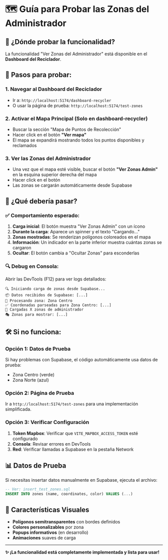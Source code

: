 # 🗺️ Guía para Probar las Zonas del Administrador

## 📍 **¿Dónde probar la funcionalidad?**

La funcionalidad "Ver Zonas del Administrador" está disponible en el **Dashboard del Reciclador**.

## 🔧 **Pasos para probar:**

### 1. **Navegar al Dashboard del Reciclador**
   - Ir a: `http://localhost:5174/dashboard-recycler`
   - O usar la página de prueba: `http://localhost:5174/test-zones`

### 2. **Activar el Mapa Principal** (Solo en dashboard-recycler)
   - Buscar la sección "Mapa de Puntos de Recolección"
   - Hacer click en el botón **"Ver mapa"**
   - El mapa se expandirá mostrando todos los puntos disponibles y reclamados

### 3. **Ver las Zonas del Administrador**
   - Una vez que el mapa esté visible, buscar el botón **"Ver Zonas Admin"** en la esquina superior derecha del mapa
   - Hacer click en el botón
   - Las zonas se cargarán automáticamente desde Supabase

## 🎯 **¿Qué debería pasar?**

### ✅ **Comportamiento esperado:**
1. **Carga inicial**: El botón muestra "Ver Zonas Admin" con un ícono
2. **Durante la carga**: Aparece un spinner y el texto "Cargando..."
3. **Zonas mostradas**: Se renderizan polígonos coloreados en el mapa
4. **Información**: Un indicador en la parte inferior muestra cuántas zonas se cargaron
5. **Ocultar**: El botón cambia a "Ocultar Zonas" para esconderlas

### 🔍 **Debug en Consola:**
Abrir las DevTools (F12) para ver logs detallados:
```
🔍 Iniciando carga de zonas desde Supabase...
📦 Datos recibidos de Supabase: [...]
🔧 Procesando zona: Zona Centro
✅ Coordenadas parseadas para Zona Centro: [...]
🎉 Cargadas X zonas de administrador
🎭 Zonas para mostrar: [...]
```

## 🛠️ **Si no funciona:**

### **Opción 1: Datos de Prueba**
Si hay problemas con Supabase, el código automáticamente usa datos de prueba:
- Zona Centro (verde)
- Zona Norte (azul)

### **Opción 2: Página de Prueba**
Ir a `http://localhost:5174/test-zones` para una implementación simplificada.

### **Opción 3: Verificar Configuración**
1. **Token Mapbox**: Verificar que `VITE_MAPBOX_ACCESS_TOKEN` esté configurado
2. **Consola**: Revisar errores en DevTools
3. **Red**: Verificar llamadas a Supabase en la pestaña Network

## 📊 **Datos de Prueba**

Si necesitas insertar datos manualmente en Supabase, ejecuta el archivo:
```sql
-- Ver: insert_test_zones.sql
INSERT INTO zones (name, coordinates, color) VALUES (...)
```

## 🎨 **Características Visuales**

- **Polígonos semitransparentes** con bordes definidos
- **Colores personalizables** por zona
- **Popups informativos** (en desarrollo)
- **Animaciones** suaves de carga

---

**✨ ¡La funcionalidad está completamente implementada y lista para usar!**
